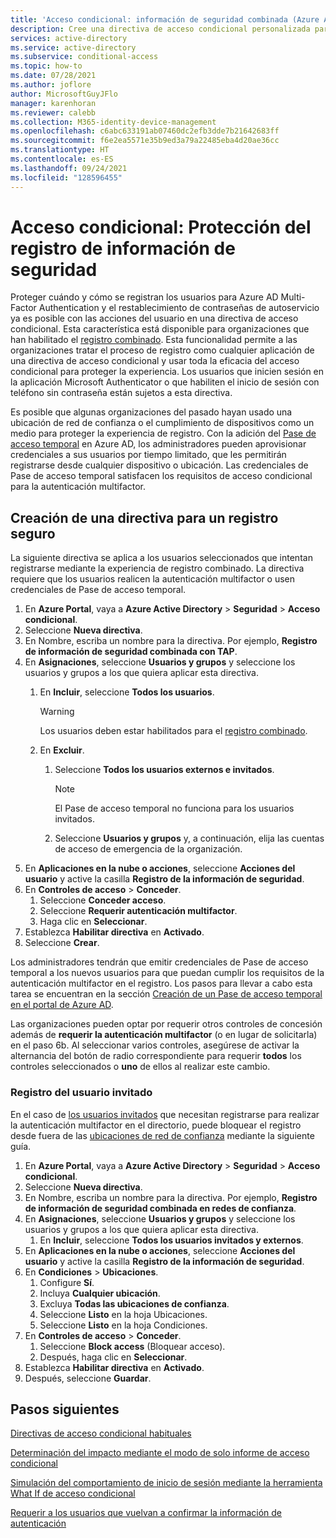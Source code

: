 ```yaml
---
title: 'Acceso condicional: información de seguridad combinada (Azure Active Directory)'
description: Cree una directiva de acceso condicional personalizada para el registro de la información de seguridad.
services: active-directory
ms.service: active-directory
ms.subservice: conditional-access
ms.topic: how-to
ms.date: 07/28/2021
ms.author: joflore
author: MicrosoftGuyJFlo
manager: karenhoran
ms.reviewer: calebb
ms.collection: M365-identity-device-management
ms.openlocfilehash: c6abc633191ab07460dc2efb3dde7b21642683ff
ms.sourcegitcommit: f6e2ea5571e35b9ed3a79a22485eba4d20ae36cc
ms.translationtype: HT
ms.contentlocale: es-ES
ms.lasthandoff: 09/24/2021
ms.locfileid: "128596455"
---
```

# <a name="conditional-access-securing-security-info-registration"></a>Acceso condicional: Protección del registro de información de seguridad

Proteger cuándo y cómo se registran los usuarios para Azure AD Multi-Factor Authentication y el restablecimiento de contraseñas de autoservicio ya es posible con las acciones del usuario en una directiva de acceso condicional. Esta característica está disponible para organizaciones que han habilitado el [registro combinado](../authentication/concept-registration-mfa-sspr-combined.md). Esta funcionalidad permite a las organizaciones tratar el proceso de registro como cualquier aplicación de una directiva de acceso condicional y usar toda la eficacia del acceso condicional para proteger la experiencia. Los usuarios que inicien sesión en la aplicación Microsoft Authenticator o que habiliten el inicio de sesión con teléfono sin contraseña están sujetos a esta directiva.

Es posible que algunas organizaciones del pasado hayan usado una ubicación de red de confianza o el cumplimiento de dispositivos como un medio para proteger la experiencia de registro. Con la adición del [Pase de acceso temporal](../authentication/howto-authentication-temporary-access-pass.md) en Azure AD, los administradores pueden aprovisionar credenciales a sus usuarios por tiempo limitado, que les permitirán registrarse desde cualquier dispositivo o ubicación. Las credenciales de Pase de acceso temporal satisfacen los requisitos de acceso condicional para la autenticación multifactor.

## <a name="create-a-policy-to-secure-registration"></a>Creación de una directiva para un registro seguro

La siguiente directiva se aplica a los usuarios seleccionados que intentan registrarse mediante la experiencia de registro combinado. La directiva requiere que los usuarios realicen la autenticación multifactor o usen credenciales de Pase de acceso temporal.

1. En **Azure Portal**, vaya a **Azure Active Directory** > **Seguridad** > **Acceso condicional**.
1. Seleccione **Nueva directiva**.
1. En Nombre, escriba un nombre para la directiva. Por ejemplo, **Registro de información de seguridad combinada con TAP**.
1. En **Asignaciones**, seleccione **Usuarios y grupos** y seleccione los usuarios y grupos a los que quiera aplicar esta directiva.
   1. En **Incluir**, seleccione **Todos los usuarios**.

      > [!WARNING]
      > Los usuarios deben estar habilitados para el [registro combinado](../authentication/howto-registration-mfa-sspr-combined.md).

   1. En **Excluir**.
      1. Seleccione **Todos los usuarios externos e invitados**.
      
         > [!NOTE]
         > El Pase de acceso temporal no funciona para los usuarios invitados.

      1. Seleccione **Usuarios y grupos** y, a continuación, elija las cuentas de acceso de emergencia de la organización. 
1. En **Aplicaciones en la nube o acciones**, seleccione **Acciones del usuario** y active la casilla **Registro de la información de seguridad**.
1. En **Controles de acceso** > **Conceder**.
   1. Seleccione **Conceder acceso**.
   1. Seleccione **Requerir autenticación multifactor**.
   1. Haga clic en **Seleccionar**.
1. Establezca **Habilitar directiva** en **Activado**.
1. Seleccione **Crear**.

Los administradores tendrán que emitir credenciales de Pase de acceso temporal a los nuevos usuarios para que puedan cumplir los requisitos de la autenticación multifactor en el registro. Los pasos para llevar a cabo esta tarea se encuentran en la sección [Creación de un Pase de acceso temporal en el portal de Azure AD](../authentication/howto-authentication-temporary-access-pass.md#create-a-temporary-access-pass).

Las organizaciones pueden optar por requerir otros controles de concesión además de **requerir la autenticación multifactor** (o en lugar de solicitarla) en el paso 6b. Al seleccionar varios controles, asegúrese de activar la alternancia del botón de radio correspondiente para requerir **todos** los controles seleccionados o **uno** de ellos al realizar este cambio.

### <a name="guest-user-registration"></a>Registro del usuario invitado

En el caso de [los usuarios invitados](../external-identities/what-is-b2b.md) que necesitan registrarse para realizar la autenticación multifactor en el directorio, puede bloquear el registro desde fuera de las [ubicaciones de red de confianza](concept-conditional-access-conditions.md#locations) mediante la siguiente guía.

1. En **Azure Portal**, vaya a **Azure Active Directory** > **Seguridad** > **Acceso condicional**.
1. Seleccione **Nueva directiva**.
1. En Nombre, escriba un nombre para la directiva. Por ejemplo, **Registro de información de seguridad combinada en redes de confianza**.
1. En **Asignaciones**, seleccione **Usuarios y grupos** y seleccione los usuarios y grupos a los que quiera aplicar esta directiva.
   1. En **Incluir**, seleccione **Todos los usuarios invitados y externos**.
1. En **Aplicaciones en la nube o acciones**, seleccione **Acciones del usuario** y active la casilla **Registro de la información de seguridad**.
1. En **Condiciones** > **Ubicaciones**.
   1. Configure **Sí**.
   1. Incluya **Cualquier ubicación**.
   1. Excluya **Todas las ubicaciones de confianza**.
   1. Seleccione **Listo** en la hoja Ubicaciones.
   1. Seleccione **Listo** en la hoja Condiciones.
1. En **Controles de acceso** > **Conceder**.
   1. Seleccione **Block access** (Bloquear acceso).
   1. Después, haga clic en **Seleccionar**.
1. Establezca **Habilitar directiva** en **Activado**.
1. Después, seleccione **Guardar**.

## <a name="next-steps"></a>Pasos siguientes

[Directivas de acceso condicional habituales](concept-conditional-access-policy-common.md)

[Determinación del impacto mediante el modo de solo informe de acceso condicional](howto-conditional-access-insights-reporting.md)

[Simulación del comportamiento de inicio de sesión mediante la herramienta What If de acceso condicional](troubleshoot-conditional-access-what-if.md)

[Requerir a los usuarios que vuelvan a confirmar la información de autenticación](../authentication/concept-sspr-howitworks.md#reconfirm-authentication-information)
